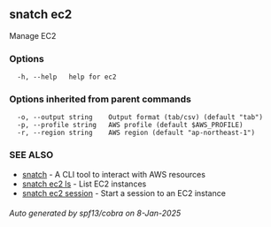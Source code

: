 ## snatch ec2

Manage EC2

### Options

```
  -h, --help   help for ec2
```

### Options inherited from parent commands

```
  -o, --output string    Output format (tab/csv) (default "tab")
  -p, --profile string   AWS profile (default $AWS_PROFILE)
  -r, --region string    AWS region (default "ap-northeast-1")
```

### SEE ALSO

* [snatch](snatch.md)	 - A CLI tool to interact with AWS resources
* [snatch ec2 ls](snatch_ec2_ls.md)	 - List EC2 instances
* [snatch ec2 session](snatch_ec2_session.md)	 - Start a session to an EC2 instance

###### Auto generated by spf13/cobra on 8-Jan-2025
